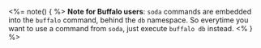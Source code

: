 <%= note() { %>
**Note for Buffalo users**: `soda` commands are embedded into the `buffalo` command, behind the `db` namespace. So everytime you want to use a command from `soda`, just execute `buffalo db` instead.
<% } %>